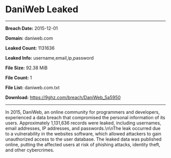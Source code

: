 # DaniWeb Leaked

------------
**Breach Date:** 2015-12-01

**Domain:** daniweb.com

**Leaked Count:** 1131636

**Leaked Info:** username,email,ip,password

**File Size:** 92.38 MiB

**File Count:** 1

**File List:** daniweb.com.txt

**Download:** https://9ghz.com/breach/DaniWeb_5a5950

------------
In 2015, DaniWeb, an online community for programmers and developers, experienced a data breach that compromised the personal information of its users. Approximately 1,131,636 records were leaked, including usernames, email addresses, IP addresses, and passwords.\n\nThe leak occurred due to a vulnerability in the websites software, which allowed attackers to gain unauthorized access to the user database. The leaked data was published online, putting the affected users at risk of phishing attacks, identity theft, and other cybercrimes.

